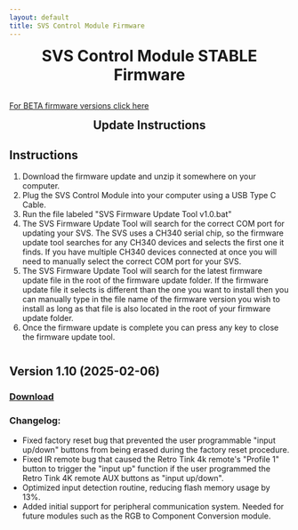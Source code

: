 ```yaml
---
layout: default
title: SVS Control Module Firmware
---
```


<h1 align="center" style="margin-top: 0px;">SVS Control Module STABLE Firmware</h1>

<p style="margin:30px;"></p>

[For BETA firmware versions click here](beta.md)

<h2 align="center" style="margin-top: 0px;">Update Instructions</h2>

<p style="margin:20px;"></p>

## Instructions️

1. Download the firmware update and unzip it somewhere on your computer.
2. Plug the SVS Control Module into your computer using a USB Type C Cable.
3. Run the file labeled "SVS Firmware Update Tool v1.0.bat"
4. The SVS Firmware Update Tool will search for the correct COM port for updating your SVS. The SVS uses a CH340 serial chip, so the firmware update tool searches for any CH340 devices and selects the first one it finds. If you have multiple CH340 devices connected at once you will need to manually select the correct COM port for your SVS.
5. The SVS Firmware Update Tool will search for the latest firmware update file in the root of the firmware update folder. If the firmware update file it selects is different than the one you want to install then you can manually type in the file name of the firmware version you wish to install as long as that file is also located in the root of your firmware update folder.
6. Once the firmware update is complete you can press any key to close the firmware update tool.

<p style="margin:41px;"></p>


## Version 1.10 (2025-02-06)

### [Download](https://github.com/Arthrimus/SVS_Firmware_Repository/raw/refs/heads/main/SVS%20Control%20Module%20Firmwares/SVS%20Firmware%201.10%20Update.7z)

### Changelog:
- Fixed factory reset bug that prevented the user programmable "input up/down" buttons from being erased during the factory reset procedure.
- Fixed IR remote bug that caused the Retro Tink 4k remote's "Profile 1" button to trigger the "input up" function if the user programmed the Retro Tink 4K remote AUX buttons as "input up/down".
- Optimized input detection routine, reducing flash memory usage by 13%.
- Added initial support for peripheral communication system. Needed for future modules such as the RGB to Component Conversion module.


<br/>
